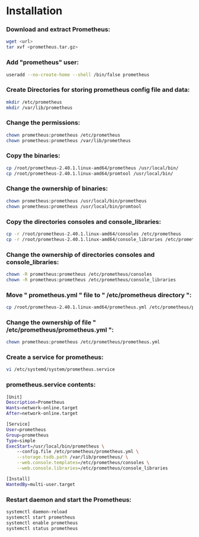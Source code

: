 

# Installation
### Download and extract Prometheus: 
```sh
wget <url>
tar xvf <prometheus.tar.gz>
```
### Add "prometheus" user:
```sh
useradd --no-create-home --shell /bin/false prometheus
```
### Create Directories for storing prometheus config file and data:
```sh
mkdir /etc/prometheus
mkdir /var/lib/prometheus
```
### Change the permissions:
```sh
chown prometheus:prometheus /etc/prometheus
chown prometheus:prometheus /var/lib/prometheus
```
### Copy the binaries:
```sh
cp /root/prometheus-2.40.1.linux-amd64/prometheus /usr/local/bin/
cp /root/prometheus-2.40.1.linux-amd64/promtool /usr/local/bin/
```
### Change the ownership of binaries:
```sh
chown prometheus:prometheus /usr/local/bin/prometheus
chown prometheus:prometheus /usr/local/bin/promtool
```
### Copy the directories consoles and console_libraries:
```sh
cp -r /root/prometheus-2.40.1.linux-amd64/consoles /etc/prometheus
cp -r /root/prometheus-2.40.1.linux-amd64/console_libraries /etc/prometheus
```
### Change the ownership of directories consoles and console_libraries:
```sh
chown -R prometheus:prometheus /etc/prometheus/consoles
chown -R prometheus:prometheus /etc/prometheus/console_libraries
```
### Move " prometheus.yml " file to " /etc/prometheus directory ":
```sh
cp /root/prometheus-2.40.1.linux-amd64/prometheus.yml /etc/prometheus/prometheus.yml
```
### Change the ownership of file " /etc/prometheus/prometheus.yml ":
```sh
chown prometheus:prometheus /etc/prometheus/prometheus.yml
```
### Create a service for prometheus:
```sh
vi /etc/systemd/system/prometheus.service
```

### prometheus.service contents:
```sh
[Unit]
Description=Prometheus
Wants=network-online.target
After=network-online.target

[Service]
User=prometheus
Group=prometheus
Type=simple
ExecStart=/usr/local/bin/prometheus \
    --config.file /etc/prometheus/prometheus.yml \
    --storage.tsdb.path /var/lib/prometheus/ \
    --web.console.templates=/etc/prometheus/consoles \
    --web.console.libraries=/etc/prometheus/console_libraries

[Install]
WantedBy=multi-user.target
```
### Restart daemon and start the Prometheus:
```sh
systemctl daemon-reload
systemctl start prometheus
systemctl enable prometheus
systemctl status prometheus
```
